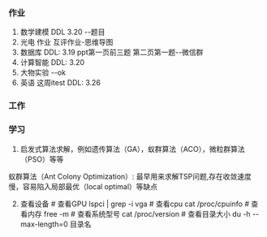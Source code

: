 ### 作业

1. 数学建模   DDL 3.20  --题目
1. 光电 作业 互评作业-思维导图
2. 数据库  DDL: 3.19  ppt第一页前三题 第二页第一题--微信群
3. 计算智能    DDL: 3.20
4. 大物实验  --ok
5. 英语 这周itest DDL: 3.26 

### 工作

### 学习
1. 启发式算法求解，例如遗传算法（GA），蚁群算法（ACO），微粒群算法（PSO）等等

蚁群算法（Ant Colony Optimization）:
最早用来求解TSP问题,存在收敛速度慢，容易陷入局部最优（local optimal）等缺点


2. 查看设备
\# 查看GPU
lspci | grep -i vga
\# 查看cpu
cat /proc/cpuinfo
\# 查看内存
free -m
\# 查看系统型号
cat /proc/version
\# 查看目录大小
du -h --max-length=0 目录名